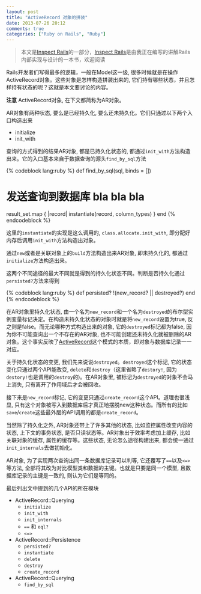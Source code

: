 ```yaml
---
layout: post
title: "ActiveRecord 对象的拼装"
date: 2013-07-26 20:12
comments: true
categories: ["Ruby on Rails", "Ruby"]
---
```


> 本文是[Inspect Rails](/inspect-rails)的一部分，[Inspect Rails](/inspect-rails)是由我正在编写的讲解Rails内部实现与设计的一本书，欢迎阅读

Rails开发者们写得最多的逻辑，一般在Model这一级, 很多时候就是在操作ActiveRecord对象。这些对象是怎样构造拼装出来的,  它们持有哪些状态，并且怎样持有状态的呢？这就是本文要讨论的内容。

**注意** ActiveRecord对象, 在下文都简称为AR对象。

AR对象有两种状态, 要么是已经持久化, 要么还未持久化。它们只通过以下两个入口构造出来

- initialize
- init\_with

查询的方式得到的结果AR对象, 都是已持久化状态的, 都通过`init_with`方法构造出来。它的入口基本来自于数据查询的源头`find_by_sql`方法

{% codeblock lang:ruby %}
def find_by_sql(sql, binds = [])
  # 发送查询到数据库 bla bla bla
  result_set.map { |record| instantiate(record, column_types) }
end
{% endcodeblock %}

这里的`instantiate`的实现是这么调用的, `class.allocate.init_with`, 即分配好内存后调用`init_with`方法构造出对象。

通过`new`或者是关联对象上的`build`方法构造出来AR对象, 即未持久化的, 都通过`initialize`方法构造出来。

这两个不同途径的最大不同就是得到的持久化状态不同。判断是否持久化通过`persisted?`方法来得到

{% codeblock lang:ruby %}
def persisted?
  !(new_record? || destroyed?)
end
{% endcodeblock %}

在AR对象里持久化状态, 由一个名为`new_record`和一个名为`destroyed`的布尔型实例变量标记决定。在构造未持久化状态的对象时就是将`new_record`设置为true, 反之则是false。而无论哪种方式构造出来的对象, 它的`destroyed`标记都为false, 因为你不可能查询出一个不存在的AR对象, 也不可能创建还未持久化就被删除的AR对象。这个事实反映了[ActiveRecord](http://www.martinfowler.com/eaaCatalog/activeRecord.html)这个模式的本质，即对象与数据库记录一一对应。

关于持久化状态的变更, 我们先来说说`destroyed`。`destroyed`这个标记, 它的状态变化只通过两个API能改变, `delete`和`destroy`（这里省略了`destory!`, 因为`destory!`也是调用的`destroy`的)。在AR对象里, 被标记为`destroyed`的对象不会马上消失, 只有离开了作用域后才会被回收。

接下来是`new_record`标记, 它的变更只通过`create_record`这个API。道理也很浅显, 只有这个对象被写入到数据库后才真正地摆脱new这种状态。而所有的比如`save`/`create`这些最外层的API调用的都是`create_record`。

当然除了持久化之外, AR对象还带上了许多其他的状态, 比如监控属性改变内容的状态, 上下文的事务状态, 是否只读状态等。AR对象出于效率考虑加上缓存, 比如关联对象的缓存, 属性的缓存等。这些状态, 无论怎么途径构建出来, 都会统一通过`init_internals`去做初始化。

AR对象, 为了实现两次查询出同一条数据库记录可以判等, 它还覆写了`==`以及`<=>`等方法, 全部将其改为对比模型类和数据的主键。也就是只要是同一个模型, 且数据库记录的主键是一致的, 则认为它们是等同的。

最后列出文中提到的几个API的所在模块

- ActiveRecord::Querying
  - `initialize`
  - `init_with`
  - `init_internals`
  - `==` 和 `eql?`
  - `<=>`
- ActiveRecord::Persistence
  - `persisted?`
  - `instantiate`
  - `delete`
  - `destroy`
  - `create_record`
- ActiveRecord::Querying
  - `find_by_sql`
